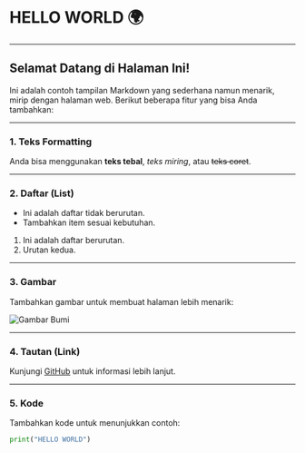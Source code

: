 # HELLO WORLD 🌍

---

## Selamat Datang di Halaman Ini!

Ini adalah contoh tampilan Markdown yang sederhana namun menarik, mirip dengan halaman web. Berikut beberapa fitur yang bisa Anda tambahkan:

---

### 1. Teks Formatting
Anda bisa menggunakan **teks tebal**, *teks miring*, atau ~~teks coret~~.

---

### 2. Daftar (List)
- Ini adalah daftar tidak berurutan.
- Tambahkan item sesuai kebutuhan.

1. Ini adalah daftar berurutan.
2. Urutan kedua.

---

### 3. Gambar
Tambahkan gambar untuk membuat halaman lebih menarik:

![Gambar Bumi](https://upload.wikimedia.org/wikipedia/commons/thumb/9/97/The_Earth_seen_from_Apollo_17.jpg/320px-The_Earth_seen_from_Apollo_17.jpg)

---

### 4. Tautan (Link)
Kunjungi [GitHub](https://github.com) untuk informasi lebih lanjut.

---

### 5. Kode
Tambahkan kode untuk menunjukkan contoh:

```python
print("HELLO WORLD")
